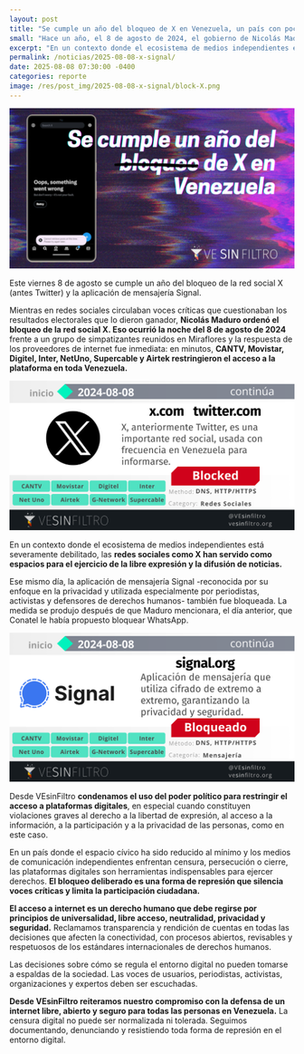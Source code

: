 ```yaml
---
layout: post
title: "Se cumple un año del bloqueo de X en Venezuela, un país con poco acceso a la información"
small: "Hace un año, el 8 de agosto de 2024, el gobierno de Nicolás Maduro ordenó el bloqueo de las redes sociales X (antes Twitter) y Signal en Venezuela. Esta medida, que se tomó en un contexto de cuestionamientos a los resultados electorales, limitó la libre expresión y el acceso a la información, ya que estas plataformas son herramientas clave para periodistas, activistas y la sociedad civil ante un ecosistema de medios debilitado."
excerpt: "En un contexto donde el ecosistema de medios independientes está severamente debilitado, las redes sociales como X han servido como espacios para el ejercicio de la libre expresión y la difusión de noticias. Ese mismo día, la aplicación de mensajería Signal -reconocida por su enfoque en la privacidad y utilizada especialmente por periodistas, activistas y defensores de derechos humanos- también fue bloqueada."
permalink: /noticias/2025-08-08-x-signal/
date: 2025-08-08 07:30:00 -0400
categories: reporte
image: /res/post_img/2025-08-08-x-signal/block-X.png
---
```

<p class="cover"><img class="" src="/res/post_img/2025-08-08-x-signal/block-X.png"></p>
Este viernes 8 de agosto se cumple un año del bloqueo de la red social X (antes Twitter) y la aplicación de mensajería Signal.

Mientras en redes sociales circulaban voces críticas que cuestionaban los resultados electorales que lo dieron ganador, **Nicolás Maduro ordenó el bloqueo de la red social X. Eso ocurrió la noche del 8 de agosto de 2024** frente a un grupo de simpatizantes reunidos en Miraflores y la respuesta de los proveedores de internet fue inmediata: en minutos, **CANTV, Movistar, Digitel, Inter, NetUno, Supercable y Airtek restringieron el acceso a la plataforma en toda Venezuela.**

![status de x.com bloqueadas múltiples ISP. Fuente: VSF.](/res/post_img/2025-08-08-x-signal/2024-08-08-x.png)

En un contexto donde el ecosistema de medios independientes está severamente debilitado, las **redes sociales como X han servido como espacios para el ejercicio de la libre expresión y la difusión de noticias.**

Ese mismo día, la aplicación de mensajería Signal -reconocida por su enfoque en la privacidad y utilizada especialmente por periodistas, activistas y defensores de derechos humanos- también fue bloqueada. La medida se produjo después de que Maduro mencionara, el día anterior, que Conatel le había propuesto bloquear WhatsApp.

![status de signal.org bloqueadas múltiples ISP. Fuente: VSF.](/res/post_img/2025-08-08-x-signal/2024-08-08.png)

Desde VEsinFiltro **condenamos el uso del poder político para restringir el acceso a plataformas digitales**, en especial cuando constituyen violaciones graves al derecho a la libertad de expresión, al acceso a la información, a la participación y a la privacidad de las personas, como en este caso.

En un país donde el espacio cívico ha sido reducido al mínimo y los medios de comunicación independientes enfrentan censura, persecución o cierre, las plataformas digitales son herramientas indispensables para ejercer derechos. **El bloqueo deliberado es una forma de represión que silencia voces críticas y limita la participación ciudadana.**

**El acceso a internet es un derecho humano que debe regirse por principios de universalidad, libre acceso, neutralidad, privacidad y seguridad.** Reclamamos transparencia y rendición de cuentas en todas las decisiones que afecten la conectividad, con procesos abiertos, revisables y respetuosos de los estándares internacionales de derechos humanos.

Las decisiones sobre cómo se regula el entorno digital no pueden tomarse a espaldas de la sociedad. Las voces de usuarios, periodistas, activistas, organizaciones y expertos deben ser escuchadas.

**Desde VEsinFiltro reiteramos nuestro compromiso con la defensa de un internet libre, abierto y seguro para todas las personas en Venezuela.** La censura digital no puede ser normalizada ni tolerada. Seguimos documentando, denunciando y resistiendo toda forma de represión en el entorno digital.
